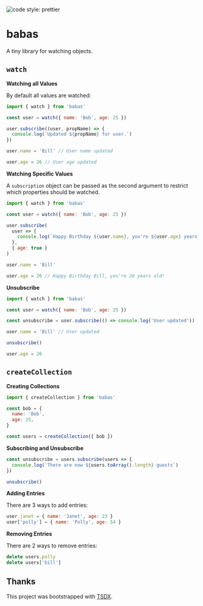 ![code style: prettier](https://img.shields.io/badge/code_style-prettier-ff69b4.svg?style=flat-square)

# babas

A tiny library for watching objects.

## `watch`

**Watching all Values**

By default all values are watched:

```js
import { watch } from 'babas'

const user = watch({ name: 'Bob', age: 25 })

user.subscribe((user, propName) => {
  console.log(`Updated ${propName} for user.`)
})

user.name = 'Bill' // User name updated

user.age = 26 // User age updated
```

**Watching Specific Values**

A `subscription` object can be passed as the second argument to restrict
which properties should be watched.

```js
import { watch } from 'babas'

const user = watch({ name: 'Bob', age: 25 })

user.subscribe(
  user => {
    console.log(`Happy Birthday ${user.name}, you're ${user.age} years old!`)
  },
  { age: true }
)

user.name = 'Bill'

user.age = 26 // Happy Birthday Bill, you're 26 years old!
```

**Unsubscribe**

```js
import { watch } from 'babas'

const user = watch({ name: 'Bob', age: 25 })

const unsubscribe = user.subscribe(() => console.log('User updated'))

user.name = 'Bill' // User updated

unsubscribe()

user.age = 26
```

## `createCollection`

**Creating Collections**

```js
import { createCollection } from 'babas'

const bob = {
  name: 'Bob',
  age: 25,
}

const users = createCollection({ bob })
```

**Subscribing and Unsubscribe**

```js
const unsubscribe = users.subscribe(users => {
  console.log(`There are now ${users.toArray().length} guests`)
})

unsubscribe()
```

**Adding Entries**

There are 3 ways to add entries:

```js
user.janet = { name: 'Janet', age: 23 }
user['polly'] = { name: 'Polly', age: 54 }
```

**Removing Entries**

There are 2 ways to remove entries:

```js
delete users.polly
delete users['bill']
```

## Thanks

This project was bootstrapped with [TSDX](https://github.com/jaredpalmer/tsdx).
